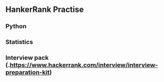 ## HankerRank Practise
### Python
### Statistics
### Interview pack (.https://www.hackerrank.com/interview/interview-preparation-kit)
